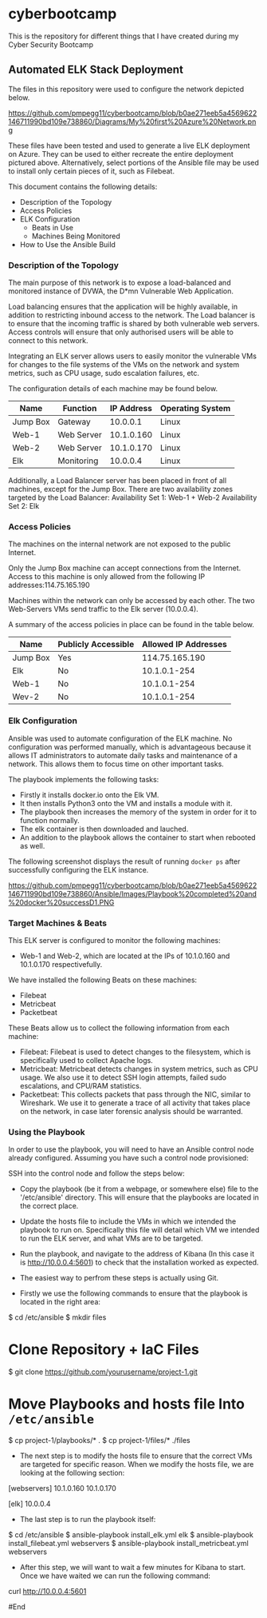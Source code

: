 # cyberbootcamp
This is the repository for different things that I have created during my Cyber Security Bootcamp

## Automated ELK Stack Deployment

The files in this repository were used to configure the network depicted below.

https://github.com/pmpegg11/cyberbootcamp/blob/b0ae271eeb5a4569622146711990bd109e738860/Diagrams/My%20first%20Azure%20Network.png

These files have been tested and used to generate a live ELK deployment on Azure. They can be used to either recreate the entire deployment pictured above. Alternatively, select portions of the Ansible file may be used to install only certain pieces of it, such as Filebeat.

This document contains the following details:
- Description of the Topology
- Access Policies
- ELK Configuration
  - Beats in Use
  - Machines Being Monitored
- How to Use the Ansible Build

### Description of the Topology

The main purpose of this network is to expose a load-balanced and monitored instance of DVWA, the D*mn Vulnerable Web Application.

Load balancing ensures that the application will be highly available, in addition to restricting inbound access to the network.
The Load balancer is to ensure that the incoming traffic is shared by both vulnerable web servers. Access controls will ensure that only authorised users will be able to connect to this network. 

Integrating an ELK server allows users to easily monitor the vulnerable VMs for changes to the file systems of the VMs on the network and system metrics, such as CPU usage, sudo escalation failures, etc. 

The configuration details of each machine may be found below.

| Name     | Function   | IP Address | Operating System |
|----------|------------|------------|------------------|
| Jump Box | Gateway    | 10.0.0.1   | Linux            |
| Web-1    | Web Server | 10.1.0.160 | Linux            |
| Web-2    | Web Server | 10.1.0.170 | Linux            |
| Elk      | Monitoring | 10.0.0.4   | Linux            |

Additionally, a Load Balancer server has been placed in front of all machines, except for the Jump Box. There are two availability zones targeted by the Load Balancer:
Availability Set 1: Web-1 + Web-2
Availability Set 2: Elk 

### Access Policies

The machines on the internal network are not exposed to the public Internet. 

Only the Jump Box machine can accept connections from the Internet. Access to this machine is only allowed from the following IP addresses:114.75.165.190

Machines within the network can only be accessed by each other. The two Web-Servers VMs send traffic to the Elk server (10.0.0.4).

A summary of the access policies in place can be found in the table below.

| Name     | Publicly Accessible | Allowed IP Addresses |
|----------|---------------------|----------------------|
| Jump Box | Yes                 | 114.75.165.190       |
| Elk      | No                  | 10.1.0.1-254         |
| Web-1    | No                  |  10.1.0.1-254        |
| Wev-2    | No                  |  10.1.0.1-254        |

### Elk Configuration

Ansible was used to automate configuration of the ELK machine. No configuration was performed manually, which is advantageous because it allows IT administrators to automate daily tasks and maintenance of a network. 
This allows them to focus time on other important tasks.

The playbook implements the following tasks:
- Firstly it installs docker.io onto the Elk VM.
- It then installs Python3 onto the VM and installs a module with it.
- The playbook then increases the memory of the system in order for it to function normally. 
- The elk container is then downloaded and lauched.
- An addition to the playbook allows the container to start when rebooted as well. 

The following screenshot displays the result of running `docker ps` after successfully configuring the ELK instance.

https://github.com/pmpegg11/cyberbootcamp/blob/b0ae271eeb5a4569622146711990bd109e738860/Ansible/Images/Playbook%20completed%20and%20docker%20successD1.PNG

### Target Machines & Beats
This ELK server is configured to monitor the following machines:
- Web-1 and Web-2, which are located at the IPs of 10.1.0.160 and 10.1.0.170 respectivefully.

We have installed the following Beats on these machines:
- Filebeat
- Metricbeat
- Packetbeat

These Beats allow us to collect the following information from each machine:
- Filebeat: Filebeat is used to detect changes to the filesystem, which is specifically used to collect Apache logs. 
- Metricbeat: Metricbeat detects changes in system metrics, such as CPU usage. We also use it to detect SSH login attempts, failed sudo escalations, and CPU/RAM statistics. 
- Packetbeat: This collects packets that pass through the NIC, similar to Wireshark. We use it to generate a trace of all activity that takes place on the network, in case later forensic analysis should be warranted. 

### Using the Playbook
In order to use the playbook, you will need to have an Ansible control node already configured. Assuming you have such a control node provisioned: 

SSH into the control node and follow the steps below:
- Copy the playbook (be it from a webpage, or somewhere else) file to the '/etc/ansible' directory. This will ensure that the playbooks are located in the correct place.
- Update the hosts file to include the VMs in which we intended the playbook to run on. Specifically this file will detail which VM we intended to run the ELK server, and what VMs are to be targeted.  
- Run the playbook, and navigate to the address of Kibana (In this case it is http://10.0.0.4:5601) to check that the installation worked as expected.

- The easiest way to perfrom these steps is actually using Git. 

- Firstly we use the following commands to ensure that the playbook is located in the right area:

 $ cd /etc/ansible
 $ mkdir files
 # Clone Repository + IaC Files
 $ git clone https://github.com/yourusername/project-1.git
 # Move Playbooks and hosts file Into `/etc/ansible`
 $ cp project-1/playbooks/* .
 $ cp project-1/files/* ./files

- The next step is to modify the hosts file to ensure that the correct VMs are targeted for specific reason. When we modify the hosts file, we are looking at the following section:
 
 [webservers]
 10.1.0.160
 10.1.0.170

 [elk]
 10.0.0.4

- The last step is to run the playbook itself:

 $ cd /etc/ansible
 $ ansible-playbook install_elk.yml elk
 $ ansible-playbook install_filebeat.yml webservers
 $ ansible-playbook install_metricbeat.yml webservers

- After this step, we will want to wait a few minutes for Kibana to start. Once we have waited we can run the following command: 

 curl http://10.0.0.4:5601

#End

